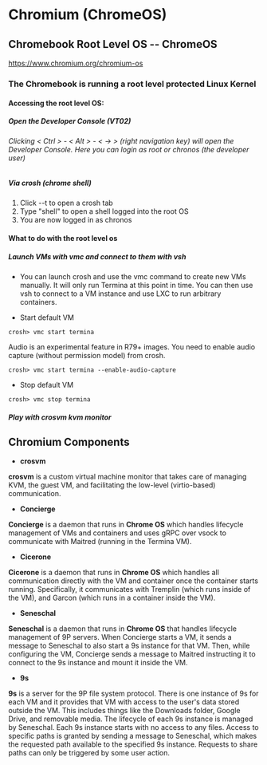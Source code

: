 # Chromium (ChromeOS)

## Chromebook Root Level OS -- ChromeOS

https://www.chromium.org/chromium-os

### The Chromebook is running a root level protected Linux Kernel

#### Accessing the root level OS:

##### Open the Developer Console (VT02)

###### Clicking < Ctrl > - < Alt > - < -> > (right navigation key) will open the Developer Console. Here you can login as root or chronos (the developer user)

##### Via crosh (chrome shell)

1. Click <Ctrl>-<Alt>-t to open a crosh tab 
1. Type "shell" to open a shell logged into the root OS
1. You are now logged in as chronos

#### What to do with the root level os

##### Launch VMs with vmc and connect to them with vsh

* You can launch crosh and use the vmc command to create new VMs manually. It will only run Termina at this point in time. You can then use vsh to connect to a VM instance and use LXC to run arbitrary containers.

* Start default VM

`crosh> vmc start termina`

Audio is an experimental feature in R79+ images. You need to enable audio capture (without permission model) from crosh.

`crosh> vmc start termina --enable-audio-capture`

* Stop default VM

`crosh> vmc stop termina`

##### Play with crosvm kvm monitor


## Chromium Components

* **crosvm**

**crosvm** is a custom virtual machine monitor that takes care of managing KVM, the guest VM, and facilitating the low-level (virtio-based) communication.

* **Concierge**

**Concierge** is a daemon that runs in **Chrome OS** which handles lifecycle management of VMs and containers and uses gRPC over vsock to communicate with Maitred (running in the Termina VM).

* **Cicerone**

**Cicerone** is a daemon that runs in **Chrome OS** which handles all communication directly with the VM and container once the container starts running. Specifically, it communicates with Tremplin (which runs inside of the VM), and Garcon (which runs in a container inside the VM).

* **Seneschal**

**Seneschal** is a daemon that runs in **Chrome OS** that handles lifecycle management of 9P servers. When Concierge starts a VM, it sends a message to Seneschal to also start a 9s instance for that VM. Then, while configuring the VM, Concierge sends a message to Maitred instructing it to connect to the 9s instance and mount it inside the VM.

* **9s**

**9s** is a server for the 9P file system protocol. There is one instance of 9s for each VM and it provides that VM with access to the user's data stored outside the VM. This includes things like the Downloads folder, Google Drive, and removable media. The lifecycle of each 9s instance is managed by Seneschal. Each 9s instance starts with no access to any files. Access to specific paths is granted by sending a message to Seneschal, which makes the requested path available to the specified 9s instance. Requests to share paths can only be triggered by some user action.

